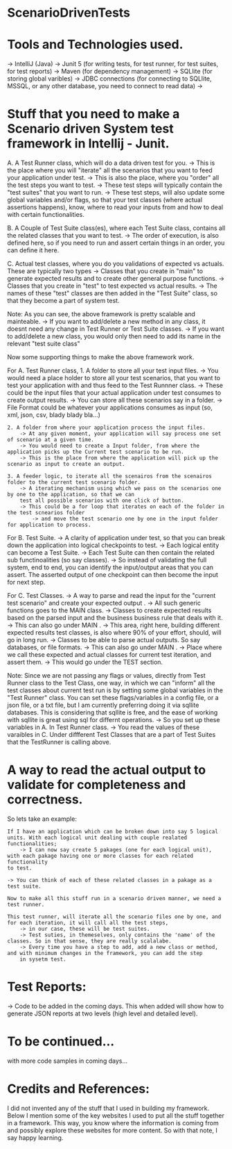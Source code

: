 # ScenarioDrivenTests

# Tools and Technologies used.
 -> IntelliJ (Java)
 -> Junit 5 (for writing tests, for test runner, for test suites, for test reports)
 -> Maven (for dependency management)
 -> SQLlite (for storing global varibles)
 -> JDBC connections (for connecting to SQLlite, MSSQL, or any other database, you need to connect to read data)
 -> 
 
# Stuff that you need to make a Scenario driven System test framework in Intellij - Junit.

A. A Test Runner class, which will do a data driven test for you.
	-> This is the place where you will "iterate" all the scenarios that you want to feed your application under test.
	-> This is also the place, where you "order" all the test steps you want to test.
	-> These test steps will typically contain the "test suites" that you want to run.
	-> These test steps, will also update some global variables and/or flags, so that your test classes (where actual assertions happens),
	know, where to read your inputs from and how to deal with certain functionalities. 
	
B. A Couple of Test Suite class(es), where each Test Suite class, contains all the related classes that you want to test.
	-> The order of execution, is also defined here, so if you need to run and assert certain things in an order, 
	you can define it here.
	
C. Actual test classes, where you do you validations of expected vs actuals. These are typically two types
  -> Classes that you create in "main" to generate expected results and to create other general purpose functions. 
  -> Classes that you create in "test" to test expected vs actual results.
  -> The names of these "test" classes are then added in the "Test Suite" class, so that they become a part of system test.
	
Note: As you can see, the above framework is pretty scalable and mainteable. 
	-> If you want to add/delete a new method in any class, it doesnt need any change in Test Runner or Test Suite classes.
	-> If you want to add/delete a new class, you would only then need to add its name in the relevant "test suite class"
	
Now some supporting things to make the above framework work. 

For A. Test Runner class, 
	1. A folder to store all your test input files.
		-> You would need a place holder to store all your test scenarios, that you want to test your application with and thus feed to the Test Runnner class. 
		-> These could be the input files that your actual application under test consumes to create output results. 
		-> You can store all these scenarios say in a folder. 
		-> File Format could be whatever your applications consumes as input (so, xml, json, csv, blady blady bla...)
	
	2. A folder from where your application process the input files.
		-> At any given moment, your application will say process one set of scenario at a given time. 
		-> You would need to create a Input folder, from where the application picks up the Current test scenario to be run.
		-> This is the place from where the application will pick up the scenario as input to create an output. 
	
	3. A feeder logic, to iterate all the scenairos from the scenairos folder to the current test scenario folder.
		-> A iterating mechanism using which we pass on the scenarios one by one to the application, so that we can 
		test all possible scenarios with one click of button.
		-> This could be a for loop that iterates on each of the folder in the test scnearios folder 
			-> and move the test scenario one by one in the input folder for application to process. 
		 

For B. Test Suite.
	-> A clarity of application under test, so that you can break down the application into logical checkpoints to test.
	-> Each logical entity can become a Test Suite.
	-> Each Test Suite can then contain the related sub functinoalities (so say classes).
	-> So instead of validating the full system, end to end, you can identify the input/output areas that you can 
	assert. The asserted output of one checkpoint can then become the input for next step.
	

For C. Test Classes.
	-> A way to parse and read the input for the "current test scenario" and create your expected output . 
		-> All such generic functions goes to the MAIN class.
	-> Classes to create expected results based on the parsed input and the business business rule that deals with it. 
		-> This can also go under MAIN .
		-> This area, right here, building different expected results test classes, is also where 90% of your effort, should, will go in long run. 
	-> Classes to be able to parse actual outputs. So say databases, or file formats.
		-> This can also go under MAIN .
	-> Place where we call these expected and actual classes for current test iteration, and assert them.
		-> This would go under the TEST section. 

Note: Since we are not passing any flags or values, directly from Test Runner class to the Test Class, one way, in which we can "inform" 
	all the test classes about current test run is by setting some global variables in the "Test Runner" class. You can set these flags/variables 
	in a config file, or a json file, or a txt file, but I am currently preferring doing it via sqllite databases. This is considering that sqllite is free,
	and the ease of working with sqllite is great using sql for differnt operations. 
		-> So you set up these variables in A. In Test Runner class. 
		-> You read the values of these varaibles in C. Under diffferent Test Classes that are a part of Test Suites that the TestRunner is calling above. 

# A way to read the actual output to validate for completeness and correctness. 
  So lets take an example:

	If I have an application which can be broken down into say 5 logical units. With each logical unit dealing with couple realated
	functionalities;
		-> I can now say create 5 pakages (one for each logical unit), with each pakage having one or more classes for each related functionality
	to test.
	
	-> You can think of each of these related classes in a pakage as a test suite.
	
	Now to make all this stuff run in a scenario driven manner, we need a test runner.
	
	This test runner, will iterate all the scenario files one by one, and for each iteration, it will call all the test steps, 
        -> in our case, these will be test suites. 	
		-> Test suties, in themeselves, only contains the 'name' of the classes. So in that sense, they are really scalalabe. 
		-> Every time you have a step to add, add a new class or method, and with minimum changes in the framework, you can add the step 
		in sysetm test.
 
 # Test Reports:
   -> Code to be added in the coming days. This when added will show how to generate JSON reports at two levels (high level and detailed level).
   
# To be continued...

with more code samples in coming days... 	

# Credits and References:
  I did not invented any of the stuff that I used in building my framework. Below I mention some of the key websites I used to put all the stuff together in a framework.
  This way, you know where the information is coming from and possibly explore these websites for more content. So with that note, I say happy learning. 
  
